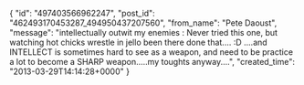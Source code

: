  {
   "id": "497403566962247",
   "post_id": "462493170453287_494950437207560",
   "from_name": "Pete Daoust",
   "message": "intellectually outwit my enemies : Never tried this one, but watching hot chicks wrestle in jello been there done that.... :D ....and INTELLECT is sometimes hard to see as a weapon, and need to be practice a lot to become a SHARP weapon.....my toughts anyway....",
   "created_time": "2013-03-29T14:14:28+0000"
 }
